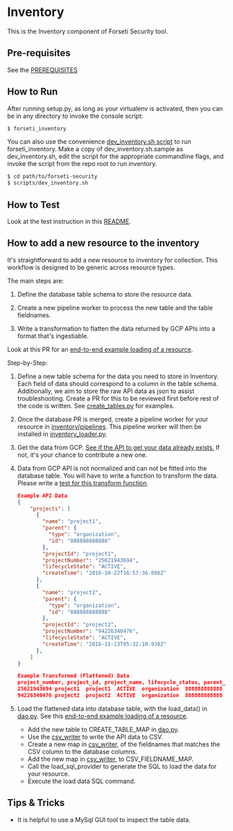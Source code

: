 # Inventory
This is the Inventory component of Forseti Security tool.

## Pre-requisites
See the [PREREQUISITES](/docs/PREREQUISITES.md)

## How to Run
After running setup.py, as long as your virtualenv is activated, then you can be in any directory to invoke the console script:

```sh
$ forseti_inventory
```

You can also use the convenience [dev_inventory.sh script](/scripts) to run forseti_inventory. Make a copy of dev_inventory.sh.sample as dev_inventory.sh, edit the script for the appropriate commandline flags, and invoke the script from the repo root to run inventory.

```sh
$ cd path/to/forseti-security
$ scripts/dev_inventory.sh
```

## How to Test
Look at the test instruction in this [README].

## How to add a new resource to the inventory

It's straightforward to add a new resource to inventory for collection.
This workflow is designed to be generic across resource types.

The main steps are:

1. Define the database table schema to store the resource data.

2. Create a new pipeline worker to process the new table and the table fieldnames.

3. Write a transformation to flatten the data returned by GCP APIs into a format
that's ingestiable.

Look at this PR for an [end-to-end example loading of a resource].

Step-by-Step:

1. Define a new table schema for the data you need to store in Inventory.
Each field of data should correspond to a column in the table schema.
Additionally, we aim to store the raw API data as json to assist
troubleshooting.  Create a PR for this to be reviewed first before rest of the
code is written.  See [create_tables.py] for examples.

2. Once the database PR is merged, create a pipeline worker for your resource
in [inventory/pipelines].  This pipeline worker will then be installed in
[inventory_loader.py].

3. Get the data from GCP.  [See if the API to get your data already exists.]
If not, it's your chance to contribute a new one.

4. Data from GCP API is not normalized and can not be fitted into the
database table.  You will have to write a function to transform the data.
Please write a [test for this transform function].

    ```json
    Example API Data
    {
        "projects": [
          {
            "name": "project1",
            "parent": {
              "type": "organization",
              "id": "888888888888"
            },
            "projectId": "project1",
            "projectNumber": "25621943694",
            "lifecycleState": "ACTIVE",
            "createTime": "2016-10-22T16:57:36.096Z"
          },
          {
            "name": "project2",
            "parent": {
              "type": "organization",
              "id": "888888888888"
            },
            "projectId": "project2",
            "projectNumber": "94226340476",
            "lifecycleState": "ACTIVE",
            "createTime": "2016-11-13T05:32:10.930Z"
          },
        ]
    }

    Example Transformed (Flattened) Data
    project_number, project_id, project_name, lifecycle_status, parent_type, parent_id, create_time
    25621943694 project1  project1  ACTIVE  organization  888888888888  2016-10-22 16:57:36
    94226340476 project2  project2  ACTIVE  organization  888888888888  2016-11-13 05:32:10
    ```

5. Load the flattened data into database table, with the load_data() in [dao.py].  See this [end-to-end example loading of a resource].
    * Add the new table to CREATE_TABLE_MAP in [dao.py].
    * Use the [csv_writer] to write the API data to CSV.
    * Create a new map in [csv_writer], of the fieldnames that matches the CSV column to the database columns.
    * Add the new map in [csv_writer], to CSV_FIELDNAME_MAP.
    * Call the load_sql_provider to generate the SQL to load the data for your resource.
    * Execute the load data SQL command.

## Tips & Tricks
* It is helpful to use a MySql GUI tool to inspect the table data.

[README]: https://github.com/GoogleCloudPlatform/forseti-security/blob/master/google/cloud/security/README.md#tests
[See if the API to get your data already exists.]: https://github.com/GoogleCloudPlatform/forseti-security/tree/master/google/cloud/security/common/gcp_api
[create_tables.py]: https://github.com/GoogleCloudPlatform/forseti-security/blob/master/google/cloud/security/common/data_access/sql_queries/create_tables.py
[csv_writer]: https://github.com/GoogleCloudPlatform/forseti-security/blob/master/google/cloud/security/common/data_access/csv_writer.py
[dao.py]: https://github.com/GoogleCloudPlatform/forseti-security/blob/master/google/cloud/security/common/data_access/dao.py
[end-to-end example loading of a resource]: https://github.com/GoogleCloudPlatform/forseti-security/pull/26
[existing pipelines]: https://github.com/GoogleCloudPlatform/forseti-security/tree/master/google/cloud/security/inventory/pipelines
[inventory_loader.py]: https://github.com/GoogleCloudPlatform/forseti-security/blob/master/google/cloud/security/inventory/inventory_loader.py
[inventory/pipelines]: https://github.com/GoogleCloudPlatform/forseti-security/tree/master/google/cloud/security/inventory/pipelines
[test for this transform function]: https://github.com/GoogleCloudPlatform/forseti-security/blob/master/tests/inventory/transform_util_test.py
